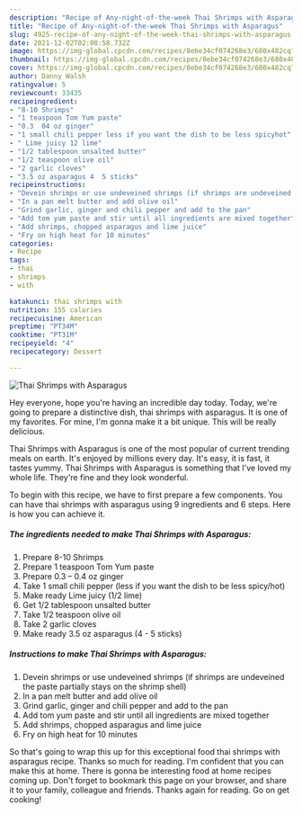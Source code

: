 ```yaml
---
description: "Recipe of Any-night-of-the-week Thai Shrimps with Asparagus"
title: "Recipe of Any-night-of-the-week Thai Shrimps with Asparagus"
slug: 4925-recipe-of-any-night-of-the-week-thai-shrimps-with-asparagus
date: 2021-12-02T02:08:58.732Z
image: https://img-global.cpcdn.com/recipes/8ebe34cf074268e3/680x482cq70/thai-shrimps-with-asparagus-recipe-main-photo.jpg
thumbnail: https://img-global.cpcdn.com/recipes/8ebe34cf074268e3/680x482cq70/thai-shrimps-with-asparagus-recipe-main-photo.jpg
cover: https://img-global.cpcdn.com/recipes/8ebe34cf074268e3/680x482cq70/thai-shrimps-with-asparagus-recipe-main-photo.jpg
author: Danny Walsh
ratingvalue: 5
reviewcount: 33435
recipeingredient:
- "8-10 Shrimps"
- "1 teaspoon Tom Yum paste"
- "0.3  04 oz ginger"
- "1 small chili pepper less if you want the dish to be less spicyhot"
- " Lime juicy 12 lime"
- "1/2 tablespoon unsalted butter"
- "1/2 teaspoon olive oil"
- "2 garlic cloves"
- "3.5 oz asparagus 4  5 sticks"
recipeinstructions:
- "Devein shrimps or use undeveined shrimps (if shrimps are undeveined the paste partially stays on the shrimp shell)"
- "In a pan melt butter and add olive oil"
- "Grind garlic, ginger and chili pepper and add to the pan"
- "Add tom yum paste and stir until all ingredients are mixed together"
- "Add shrimps, chopped asparagus and lime juice"
- "Fry on high heat for 10 minutes"
categories:
- Recipe
tags:
- thai
- shrimps
- with

katakunci: thai shrimps with 
nutrition: 155 calories
recipecuisine: American
preptime: "PT34M"
cooktime: "PT31M"
recipeyield: "4"
recipecategory: Dessert

---
```



![Thai Shrimps with Asparagus](https://img-global.cpcdn.com/recipes/8ebe34cf074268e3/680x482cq70/thai-shrimps-with-asparagus-recipe-main-photo.jpg)

Hey everyone, hope you're having an incredible day today. Today, we're going to prepare a distinctive dish, thai shrimps with asparagus. It is one of my favorites. For mine, I'm gonna make it a bit unique. This will be really delicious.

Thai Shrimps with Asparagus is one of the most popular of current trending meals on earth. It's enjoyed by millions every day. It's easy, it is fast, it tastes yummy. Thai Shrimps with Asparagus is something that I've loved my whole life. They're fine and they look wonderful.




To begin with this recipe, we have to first prepare a few components. You can have thai shrimps with asparagus using 9 ingredients and 6 steps. Here is how you can achieve it.

<!--inarticleads1-->

##### The ingredients needed to make Thai Shrimps with Asparagus:

1. Prepare 8-10 Shrimps
1. Prepare 1 teaspoon Tom Yum paste
1. Prepare 0.3 – 0.4 oz ginger
1. Take 1 small chili pepper (less if you want the dish to be less spicy/hot)
1. Make ready  Lime juicy (1/2 lime)
1. Get 1/2 tablespoon unsalted butter
1. Take 1/2 teaspoon olive oil
1. Take 2 garlic cloves
1. Make ready 3.5 oz asparagus (4 - 5 sticks)




<!--inarticleads2-->

##### Instructions to make Thai Shrimps with Asparagus:

1. Devein shrimps or use undeveined shrimps (if shrimps are undeveined the paste partially stays on the shrimp shell)
1. In a pan melt butter and add olive oil
1. Grind garlic, ginger and chili pepper and add to the pan
1. Add tom yum paste and stir until all ingredients are mixed together
1. Add shrimps, chopped asparagus and lime juice
1. Fry on high heat for 10 minutes




So that's going to wrap this up for this exceptional food thai shrimps with asparagus recipe. Thanks so much for reading. I'm confident that you can make this at home. There is gonna be interesting food at home recipes coming up. Don't forget to bookmark this page on your browser, and share it to your family, colleague and friends. Thanks again for reading. Go on get cooking!
